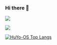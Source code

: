 ### Hi there 👋

![](https://antzuhl.cn:4000/get/@HuYo-OS.readme)

![](https://github-readme-stats.vercel.app/api?username=HuYo-OS)

 [![HuYo-OS Top Langs](https://github-readme-stats.vercel.app/api/top-langs/?username=HuYo-OS)](https://github.com/HuYo-OS)
